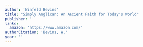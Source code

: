 ```yaml
---
author: 'Winfeld Bevins'
title: "Simply Anglican: An Ancient Faith for Today's World"
publisher: ''
links:
  amazon: 'https://www.amazon.com/'
authorCitation: 'Bevins, W.'
year: ''
---
```

